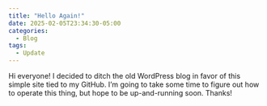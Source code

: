 ```yaml
---
title: "Hello Again!"
date: 2025-02-05T23:34:30-05:00
categories:
  - Blog
tags:
  - Update
---
```


Hi everyone! I decided to ditch the old WordPress blog in favor of this simple site tied to my GitHub. I’m going to take some time to figure out how to operate this thing, but hope to be up-and-running soon. Thanks!